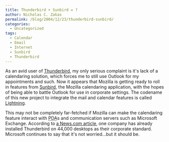 ```yaml
---
title: Thunderbird + Sunbird = ?
author: Nicholas C. Zakas
permalink: /blog/2004/12/23/thunderbird-sunbird/
categories:
  - Uncategorized
tags:
  - Calendar
  - Email
  - Internet
  - Sunbird
  - Thunderbird
---
```

As an avid user of <a title="Mozilla Thunderbird" rel="external" href="https://www.mozilla.org/projects/thunderbird/">Thunderbird</a>, my only serious complaint is it's lack of a calendaring solution, which forces me to still use Outlook for my appointments and such. Now it appears that Mozilla is getting ready to roll in features from <a title="Mozilla Sunbird" rel="external" href="https://www.mozilla.org/projects/calendar/">Sunbird</a>, the Mozilla calendaring application, with the hopes of being able to battle Outlook for use in corporate settings. The codename of this new project to integrate the mail and calendar features is called <a title="Mozilla Lightning" rel="external" href="https://wiki.mozilla.org/index.php/Calendar:Lightning">Lightning</a>.

This may not be completely far-fetched if Mozilla can make the calendaring feature interact with <acronym title="Personal Digital Assistant">PDA</acronym>s and communication servers such as Microsoft Exchange. According to <a title="Mozilla's Lightning to strike Outlook?" rel="external" href="https://news.com.com/Mozillas+Lightning+to+strike+Outlook/2100-7344_3-5501618.html?tag=nefd.top">a News.com article</a>, one company has already installed Thunderbird on 44,000 desktops as their corporate standard. Microsoft continues to say that it's not worried&#8230;but it should be.
